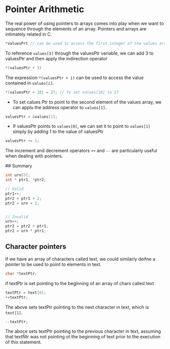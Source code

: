 # Pointer Arithmetic
The real power of using pointers to arrays comes into play when we want to sequence through the elements of an array. Pointers and arrays are intimately related in C.
~~~c
*valuesPrt // can be used to access the first integer of the values array
~~~
To reference `values[3]` through the valuesPtr variable, we can add 3 to valuesPtr and then apply the indirection operator
~~~c
*(valuesPtr + 3)
~~~
The expression `*(valuesPtr + i)` can be used to access the value contained in `values[i]`. 
~~~c
*(valuesPtr + 10) = 27; // Yo set values[10] to 27
~~~

- To set calues Ptr to point to the second element of the values array, we can applu the address operator to `values[1]`.
~~~c
valuesPtr = &values[1];
~~~

- If valuesPtr points to `values[0]`, we can set it to point to `values[1]` simply by adding 1 to the value of valuesPtr
~~~c
valuesPtr += 1;
~~~
The increment and decrement operators `++` and `--` are particularly useful when dealing with pointers.


## Summary
~~~c
int urn[3];
int * ptr1, *ptr2;

// Valid
ptr1++;
ptr2 = ptr1 + 2;
ptr2 = urn + 1;


// Invalid
urn++;
ptr2 = ptr2 + ptr1;
ptr2 = urn * ptr1;
~~~

## Character pointers
If we have an array of characters called text, we could similarly deifne a pointer to be used to point to elements in text.
~~~c
char *textPtr;
~~~
if textPtr is set pointing to the beginning of an array of chars called text
~~~c
textPtr = text[0];
++textPtr;
~~~~
The above sets textPtr pointing to the next character in text, which is `text[1]`.
~~~c
--textPtr;
~~~
The aboce sets textPtr pointing to the previous character in text, assuming that textÑtr was not pointing ot the beginning of text prior to the execution of this statement.